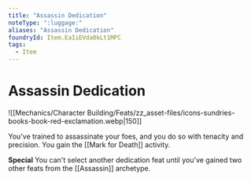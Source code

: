 ```yaml
---
title: "Assassin Dedication"
noteType: ":luggage:"
aliases: "Assassin Dedication"
foundryId: Item.EaIiEVda0kLt1MPC
tags:
  - Item
---
```


# Assassin Dedication
![[Mechanics/Character Building/Feats/zz_asset-files/icons-sundries-books-book-red-exclamation.webp|150]]

You've trained to assassinate your foes, and you do so with tenacity and precision. You gain the [[Mark for Death]] activity.

**Special** You can't select another dedication feat until you've gained two other feats from the [[Assassin]] archetype.
